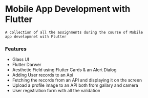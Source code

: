 # Mobile App Development with Flutter
    A collection of all the assignments during the course of Mobile 
    app developmnet with Flutter
### Features
- Glass UI 
- Flutter Darwer
- Aesthetic Field using Flutter Cards & an Alert Dialog
- Adding User records to an Api
- Fetching the records from an API and displaying it on the screen
- Upload a profile image to an API both from gallary and camera
- User registration form with all the validation